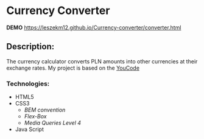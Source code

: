 # Currency Converter

**DEMO** https://leszekm12.github.io/Currency-converter/converter.html

## **Description:**

The currency calculator converts PLN amounts into other currencies at their exchange rates. My project is based on the [YouCode](https://youcode.pl/frontend-developer/)

### Technologies:
+ HTML5
+ CSS3
  + *BEM convention*
  + *Flex-Box*
  + *Media Queries Level 4*
+ Java Script

